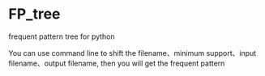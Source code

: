 # FP_tree
frequent pattern tree for python

You can use command line to shift the filename、minimum support、input filename、output filename, then you will get the frequent pattern
